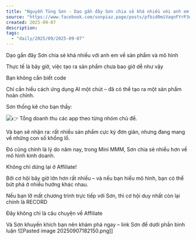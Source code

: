 ```yaml
---
title: "Nguyễn Tùng Sơn - Dạo gần đây Sơn chia sẻ khá nhiều với anh em về... | Facebook"
source: "https://www.facebook.com/sonpiaz.page/posts/pfbid0miVaqnFYrP3ui1txDo9phypKPZG3DM7LibG8XdCkiFjbkAav8XrBNLeBXdd1Ljd4l"
created: 2025-09-07
description:
tags:
  - "daily/2025/09/2025-09-07"
---
```

Dạo gần đây Sơn chia sẻ khá nhiều với anh em về sản phẩm và mô hình

Thực tế là bây giờ, việc tạo ra sản phẩm chưa bao giờ dễ như vậy

Bạn không cần biết code

Chỉ cần hiểu cách ứng dụng AI một chút – đã có thể tạo ra một sản phẩm hoàn chỉnh.

Sơn thống kê cho bạn thấy:

![👉](https://static.xx.fbcdn.net/images/emoji.php/v9/t51/1/16/1f449.png) Tổng doanh thu các app theo từng nhóm chủ đề.

Và bạn sẽ nhận ra: rất nhiều sản phẩm cực kỳ đơn giản, nhưng đang mang về những con số khổng lồ.

Đó cũng chính là lý do năm nay, trong Mini MMM, Sơn chia sẻ nhiều hơn về mô hình kinh doanh.

Không chỉ dừng lại ở Affiliate!

Bởi cơ hội bây giờ lớn hơn rất nhiều – và nếu bạn hiểu mô hình, bạn có thể bứt phá ở nhiều hướng khác nhau.

Nếu bạn lỡ mất chương trình trực tiếp với Sơn, thì cơ hội duy nhất còn lại chính là RECORD

Đây không chỉ là câu chuyện về Affiliate

Và Sơn khuyến khích bạn nên khám phá ngay – link Sơn để dưới phần bình luận
![[Pasted image 20250907182150.png]]